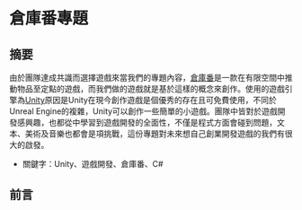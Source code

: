 # 倉庫番專題
## 摘要
由於團隊達成共識而選擇遊戲來當我們的專題內容，[倉庫番](https://zh.wikipedia.org/wiki/%E5%80%89%E5%BA%AB%E7%95%AA)是一款在有限空間中推動物品至定點的遊戲，而我們做的遊戲就是基於這樣的概念來創作。使用的遊戲引擎為[Unity](https://zh.wikipedia.org/wiki/Unity_(%E6%B8%B8%E6%88%8F%E5%BC%95%E6%93%8E))原因是Unity在現今創作遊戲是個優秀的存在且可免費使用，不同於Unreal Engine的複雜，Unity可以創作一些簡單的小遊戲。團隊中皆對於遊戲開發感興趣，也都從中學習到遊戲開發的全面性，不僅是程式方面會碰到問題，文本、美術及音樂也都會是項挑戰，這份專題對未來想自己創業開發遊戲的我們有很大的啟發。
* 關鍵字：Unity、遊戲開發、倉庫番、C#
## 前言
